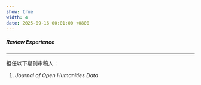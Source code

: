 ```yaml
---
show: true
width: 4
date: 2025-09-16 00:01:00 +0800
---
```


<div class="p-4">
    <h5>Review Experience</h5>
    <hr />
    <p>
        担任以下期刊审稿人：
        <ol>
        <li><em>Journal of Open Humanities Data</em></li>
        </ol>
    </p>
</div>
